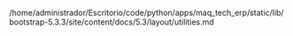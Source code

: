 /home/administrador/Escritorio/code/python/apps/maq_tech_erp/static/lib/bootstrap-5.3.3/site/content/docs/5.3/layout/utilities.md